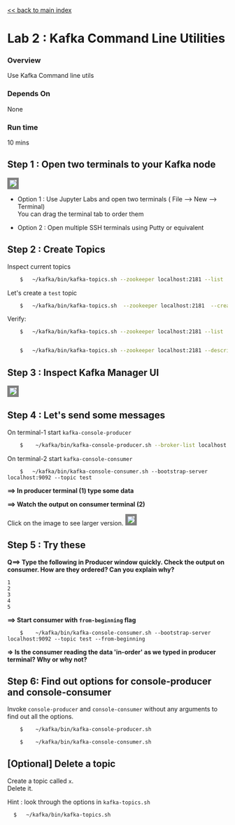 <link rel='stylesheet' href='../assets/css/main.css'/>

[<< back to main index](../README.md)

# Lab 2 : Kafka Command Line Utilities

### Overview
Use Kafka Command line utils

### Depends On
None

### Run time
10 mins


## Step 1 : Open two terminals to your Kafka node

<img src="../assets/images/2a.png" style="border: 5px solid grey ; max-width:100%;"  />

 - Option 1 : Use Jupyter Labs and open two terminals ( File --> New --> Terminal)   
 You can drag the terminal tab to order them
 
 - Option 2 : Open multiple SSH terminals using Putty or equivalent

## Step 2 : Create Topics
Inspect current topics

```bash
    $   ~/kafka/bin/kafka-topics.sh --zookeeper localhost:2181 --list
```

Let's create a `test` topic

```bash
    $   ~/kafka/bin/kafka-topics.sh  --zookeeper localhost:2181  --create --topic test --replication-factor 1  --partitions 2
```

Verify:
```bash
    $   ~/kafka/bin/kafka-topics.sh --zookeeper localhost:2181 --list


    $   ~/kafka/bin/kafka-topics.sh --zookeeper localhost:2181 --describe --topic test
```

## Step 3 : Inspect Kafka Manager UI

<img src="../assets/images/2b.png" style="border: 5px solid grey ; max-width:100%;"  />

## Step 4 : Let's send some messages

On terminal-1  start `kafka-console-producer`

```bash
    $    ~/kafka/bin/kafka-console-producer.sh --broker-list localhost:9092 --topic test
```

On terminal-2 start `kafka-console-consumer`
```
    $   ~/kafka/bin/kafka-console-consumer.sh --bootstrap-server localhost:9092 --topic test
```

**==> In producer terminal (1) type some data**  

**==> Watch the output on consumer terminal (2)**

Click on the image to see larger version.
<a href="../assets/images/2c.png"><img src="../assets/images/2c.png" style="border: 5px solid grey ; max-width:100%;"  /></a>


## Step 5 : Try these
**Q==> Type the following in Producer window quickly.  Check the output on consumer.  How are they ordered?  Can you explain why?**
```
1
2
3
4
5
```

**==> Start consumer with `from-beginning` flag**
```
    $    ~/kafka/bin/kafka-console-consumer.sh --bootstrap-server localhost:9092 --topic test --from-beginning
```

**=> Is the consumer reading the data 'in-order' as we typed in producer terminal?  Why or why not?**  


## Step 6: Find out options for console-producer and console-consumer
Invoke `console-producer` and `console-consumer` without any arguments to find out all the options.

```bash
    $    ~/kafka/bin/kafka-console-producer.sh

    $    ~/kafka/bin/kafka-console-consumer.sh

```

## [Optional] Delete a topic
Create a topic called `x`.  
Delete it.

Hint : look through the options in `kafka-topics.sh`
```bash
  $   ~/kafka/bin/kafka-topics.sh
```
